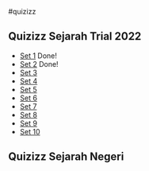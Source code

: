 #quizizz

## Quizizz Sejarah Trial 2022
-  [Set 1](https://quizizz.com/join?gc=54410643) Done!
-  [Set 2](https://quizizz.com/join?gc=28392851) Done!
-  [Set 3](https://quizizz.com/join?gc=59325843)
-  [Set 4](https://quizizz.com/join?gc=18431379)
-  [Set 5](https://quizizz.com/join?gc=54082963)
-  [Set 6](https://quizizz.com/join?gc=00343443)
-  [Set 7](https://quizizz.com/join?gc=61160851)
-  [Set 8](https://quizizz.com/join?gc=39140755)
-  [Set 9](https://quizizz.com/join?gc=20266387)
-  [Set 10](https://quizizz.com/join?gc=66403731)

## Quizizz Sejarah Negeri